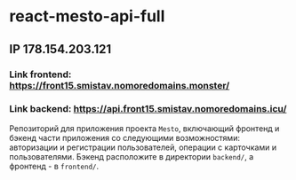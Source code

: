 # react-mesto-api-full
## IP 178.154.203.121
### Link frontend: https://front15.smistav.nomoredomains.monster/
### Link backend: https://api.front15.smistav.nomoredomains.icu/
Репозиторий для приложения проекта `Mesto`, включающий фронтенд и бэкенд части приложения со следующими возможностями: авторизации и регистрации пользователей, операции с карточками и пользователями. Бэкенд расположите в директории `backend/`, а фронтенд - в `frontend/`. 

